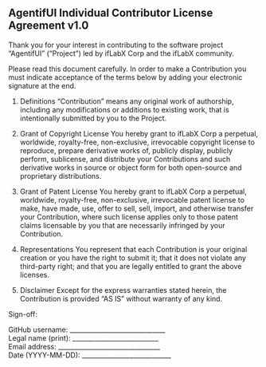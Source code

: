 AgentifUI Individual Contributor License Agreement v1.0
-------------------------------------------------------

Thank you for your interest in contributing to the software project
“AgentifUI” (“Project”) led by ifLabX Corp and the ifLabX community.

Please read this document carefully. In order to make a Contribution you
must indicate acceptance of the terms below by adding your electronic
signature at the end.

1. Definitions
   “Contribution” means any original work of authorship, including any
   modifications or additions to existing work, that is intentionally
   submitted by you to the Project.

2. Grant of Copyright License
   You hereby grant to ifLabX Corp a perpetual, worldwide, royalty-free,
   non-exclusive, irrevocable copyright license to reproduce, prepare
   derivative works of, publicly display, publicly perform, sublicense,
   and distribute your Contributions and such derivative works in source
   or object form for both open-source and proprietary distributions.

3. Grant of Patent License
   You hereby grant to ifLabX Corp a perpetual, worldwide, royalty-free,
   non-exclusive, irrevocable patent license to make, have made, use,
   offer to sell, sell, import, and otherwise transfer your Contribution,
   where such license applies only to those patent claims licensable by
   you that are necessarily infringed by your Contribution.

4. Representations
   You represent that each Contribution is your original creation or you
   have the right to submit it; that it does not violate any third-party
   right; and that you are legally entitled to grant the above licenses.

5. Disclaimer
   Except for the express warranties stated herein, the Contribution is
   provided “AS IS” without warranty of any kind.

Sign-off:

GitHub username: ______________________________  
Legal name (print): ___________________________  
Email address: ________________________________  
Date (YYYY-MM-DD): ____________________________
